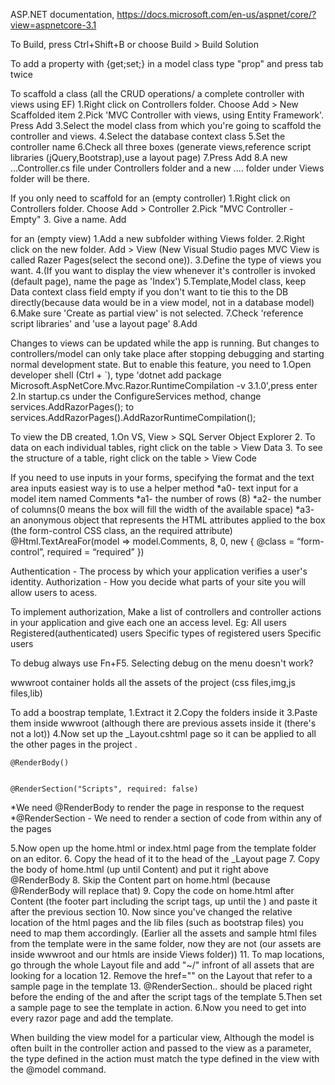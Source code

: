 ASP.NET documentation,
https://docs.microsoft.com/en-us/aspnet/core/?view=aspnetcore-3.1

To Build,
press Ctrl+Shift+B or choose Build > Build Solution

To add a property with {get;set;} in a model class
type "prop" and press tab twice

To scaffold a class (all the CRUD operations/ a complete controller with views using EF)
1.Right click on Controllers folder. Choose Add > New Scaffolded item
2.Pick 'MVC Controller with views, using Entity Framework'. Press Add 
3.Select the model class from which you're going to scaffold the controller and views.
4.Select the database context class
5.Set the controller name
6.Check all three boxes (generate views,reference script libraries (jQuery,Bootstrap),use a layout page)
7.Press Add
8.A new ...Controller.cs file under Controllers folder and a new .... folder under Views folder will be there.

If you only need to scaffold 
for an (empty controller)
1.Right click on Controllers folder. Choose Add > Controller
2.Pick "MVC Controller - Empty"
3. Give a name. Add

for an (empty view)
1.Add a new subfolder withing Views folder.
2.Right click on the new folder. Add > View (New Visual Studio pages MVC View is called Razer Pages(select the second one)).
3.Define the type of views you want.
4.(If you want to display the view whenever it's controller is invoked (default page), name the page as 'Index')
5.Template,Model class, keep Data context class field empty if you don't want to tie this to the DB directly(because data would be in a view model, not in a database model)
6.Make sure 'Create as partial view' is not selected.
7.Check 'reference script libraries' and 'use a layout page'
8.Add

Changes to views can be updated while the app is running.
But changes to controllers/model can only take place after stopping debugging and starting normal development state.
But to enable this feature, you need to
1.Open developer shell (Ctrl + `), type 'dotnet add <name-of-the-project> package Microsoft.AspNetCore.Mvc.Razor.RuntimeCompilation -v 3.1.0',press enter
2.In startup.cs under the ConfigureServices method, change services.AddRazorPages(); to services.AddRazorPages().AddRazorRuntimeCompilation();

To view the DB created,
1.On VS, View > SQL Server Object Explorer
2. To data on each individual tables, right click on the table > View Data
3. To see the structure of a table, right click on the table > View Code

If you need to use inputs in your forms, specifying the format and the text area inputs easiest way is to use a helper method
*a0- text input for a model item named Comments
*a1- the number of rows (8)
*a2- the number of columns(0 means the box will fill the width of the available space)
*a3- an anonymous object that represents the HTML attributes applied to the box (the form-control CSS class, an the required attribute)
@Html.TextAreaFor(model => model.Comments, 8, 0, new {
    @class = “form-control”, required = “required” })


Authentication - The process by which your application verifies a user's identity.
Authorization - How you decide what parts of your site you will allow users to acess.

To implement authorization,
Make a list of controllers and controller actions in your application and give each one an access level.
Eg: 
All users
Registered(authenticated) users
Specific types of registered users
Specific users

To debug always use Fn+F5. Selecting debug on the menu doesn't work?

wwwroot container holds all the assets of the project (css files,img,js files,lib)

To add a boostrap template,
1.Extract it
2.Copy the folders inside it
3.Paste them inside wwwroot (although there are previous assets inside it (there's not a lot))
4.Now set up the _Layout.cshtml page so it can be applied to all the other pages in the project .
<!DOCTYPE html>
<html>
<head>
</head>
<body>

    @RenderBody()


    @RenderSection("Scripts", required: false)
</body>
</html>

*We need @RenderBody to render the page in response to the request
*@RenderSection - We need to render a section of code from within any of the pages

5.Now open up the home.html or index.html page from the template folder on an editor.
6. Copy the head of it to the head of the _Layout page
7. Copy the body of home.html (up until Content) and put it right above @RenderBody
8. Skip the Content part on home.html (because @RenderBody will replace that)
9. Copy the code on home.html after Content (the footer part including the script tags, up until the </body>) and paste it after the previous section
10. Now since you've changed the relative location of the html pages and the lib files (such as bootstrap files) you need to map them accordingly.
(Earlier all the assets and sample html files from the template were in the same folder, now they are not (our assets are inside wwwroot and our htmls are inside Views folder))
11. To map locations, go through the whole Layout file and add "~/" infront of all assets that are looking for a location
12. Remove the href="" on the Layout that refer to a sample page in the template
13. @RenderSection.. should be placed right before the ending of the </body> and after the script tags of the template
5.Then set a sample page to see the template in action.
6.Now you need to get into every razor page and add the template.

When building the view model for a particular view,
Although the model is often built in the controller action and passed to the view as a parameter, 
the type defined in the action must match the type defined in the view with the  @model  command.


